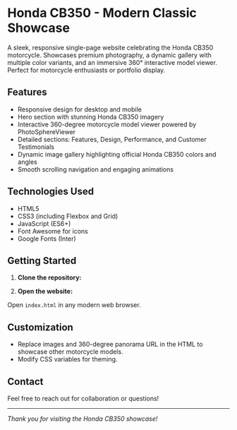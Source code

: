 # Honda CB350 - Modern Classic Showcase

A sleek, responsive single-page website celebrating the Honda CB350 motorcycle. Showcases premium photography, a dynamic gallery with multiple color variants, and an immersive 360° interactive model viewer. Perfect for motorcycle enthusiasts or portfolio display.

## Features

- Responsive design for desktop and mobile
- Hero section with stunning Honda CB350 imagery
- Interactive 360-degree motorcycle model viewer powered by PhotoSphereViewer
- Detailed sections: Features, Design, Performance, and Customer Testimonials
- Dynamic image gallery highlighting official Honda CB350 colors and angles
- Smooth scrolling navigation and engaging animations

## Technologies Used

- HTML5
- CSS3 (including Flexbox and Grid)
- JavaScript (ES6+)
- Font Awesome for icons
- Google Fonts (Inter)

## Getting Started

1. **Clone the repository:**

2. **Open the website:**

Open `index.html` in any modern web browser.

## Customization

- Replace images and 360-degree panorama URL in the HTML to showcase other motorcycle models.
- Modify CSS variables for theming.

## Contact

Feel free to reach out for collaboration or questions!

---

*Thank you for visiting the Honda CB350 showcase!*

